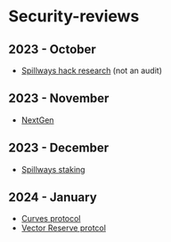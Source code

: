 # Security-reviews

## 2023 - October

- [Spillways hack research](solo/spillways-hack.md)  (not an audit)

## 2023 - November

- [NextGen](solo/next-gen.md)

## 2023 - December

- [Spillways staking](solo/spillways-staking.md) 

## 2024 - January

- [Curves protocol](solo/curves.md)
- [Vector Reserve protcol](solo/vector-reserve.md)
